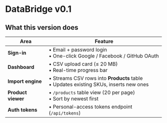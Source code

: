# DataBridge v0.1

## What this version does

| Area               | Feature                                                                                 |
| ------------------ | --------------------------------------------------------------------------------------- |
| **Sign-in**        | • Email + password login<br>• One-click Google / Facebook / GitHub OAuth                |
| **Dashboard**      | • CSV upload card (≤ 20 MB)<br>• Real-time progress bar                                 |
| **Import engine**  | • Streams CSV rows into **Products** table<br>• Updates existing SKUs, inserts new ones |
| **Product viewer** | • `/products` table view (20 per page)<br>• Sort by newest first                        |
| **Auth tokens**    | • Personal-access tokens endpoint (`/api/tokens`)                                       |
